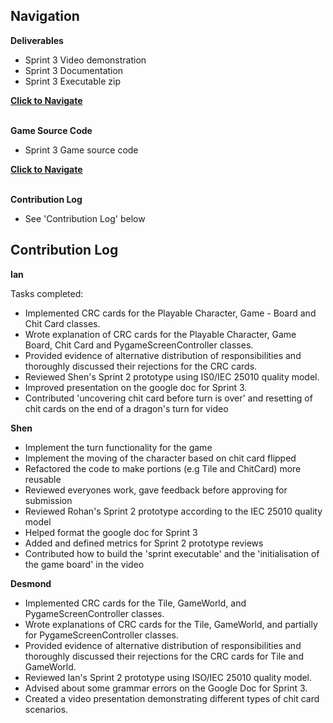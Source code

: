 ## Navigation

**Deliverables**
- Sprint 3 Video demonstration
- Sprint 3 Documentation
- Sprint 3 Executable zip

[**Click to Navigate**](./Sprint3_Deliverables)

\
**Game Source Code** 
- Sprint 3 Game source code

[**Click to Navigate**](./Sprint3_Game/)


\
**Contribution Log**
- See 'Contribution Log' below

## Contribution Log

**Ian**

Tasks completed:
- Implemented CRC cards for the Playable Character, Game - Board and Chit Card classes.
- Wrote explanation of CRC cards for the Playable Character, Game Board, Chit Card and PygameScreenController classes.
- Provided evidence of alternative distribution of responsibilities and thoroughly discussed their rejections for the CRC cards.
- Reviewed Shen's Sprint 2 prototype using IS0/IEC 25010 quality model.
- Improved presentation on the google doc for Sprint 3.
- Contributed 'uncovering chit card before turn is over' and resetting of chit cards on the end of a dragon's turn for video

**Shen**
- Implement the turn functionality for the game
- Implement the moving of the character based on chit card flipped
- Refactored the code to make portions (e.g Tile and ChitCard) more reusable
- Reviewed everyones work, gave feedback before approving for submission
- Reviewed Rohan's Sprint 2 prototype according to the IEC 25010 quality model
- Helped format the google doc for Sprint 3
- Added and defined metrics for Sprint 2 prototype reviews
- Contributed how to build the 'sprint executable' and the 'initialisation of the game board' in the video

**Desmond**
- Implemented CRC cards for the Tile, GameWorld, and PygameScreenController classes.
- Wrote explanations of CRC cards for the Tile, GameWorld, and partially for PygameScreenController classes.
- Provided evidence of alternative distribution of responsibilities and thoroughly discussed their rejections for the CRC cards for Tile and GameWorld.
- Reviewed Ian's Sprint 2 prototype using ISO/IEC 25010 quality model.
- Advised about some grammar errors on the Google Doc for Sprint 3.
- Created a video presentation demonstrating different types of chit card scenarios.
